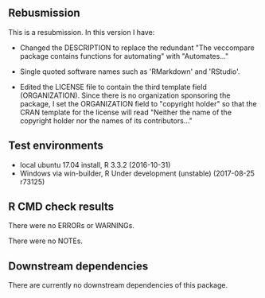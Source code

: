 ## Rebusmission

This is a resubmission. In this version I have:

* Changed the DESCRIPTION to replace the redundant "The veccompare package contains functions for automating" with "Automates..."

* Single quoted software names such as 'RMarkdown' and 'RStudio'.

* Edited the LICENSE file to contain the third template field (ORGANIZATION). 
  Since there is no organization sponsoring the package, I set the ORGANIZATION field to "copyright holder" so that the CRAN template for the license will read "Neither the name of the copyright holder nor the names of its contributors..."

## Test environments

* local ubuntu 17.04 install, R 3.3.2 (2016-10-31)
* Windows via win-builder, R Under development (unstable) (2017-08-25 r73125)

## R CMD check results

There were no ERRORs or WARNINGs.

There were no NOTEs.

## Downstream dependencies

There are currently no downstream dependencies of this package.
